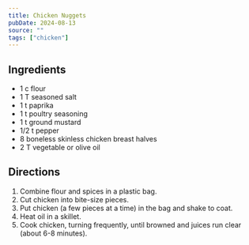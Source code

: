 ```yaml
---
title: Chicken Nuggets
pubDate: 2024-08-13
source: ""
tags: ["chicken"]
---
```


## Ingredients

- 1 c flour
- 1 T seasoned salt
- 1 t paprika
- 1 t poultry seasoning
- 1 t ground mustard
- 1/2 t pepper
- 8 boneless skinless chicken breast halves
- 2 T vegetable or olive oil

## Directions

1. Combine flour and spices in a plastic bag.
2. Cut chicken into bite-size pieces.
3. Put chicken (a few pieces at a time) in the bag and shake to coat.
4. Heat oil in a skillet.
5. Cook chicken, turning frequently, until browned and juices run clear (about 6-8 minutes).
